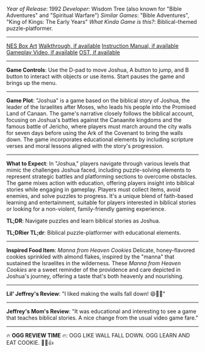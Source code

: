 *Year of Release*: 1992
*Developer*: Wisdom Tree (also known for "Bible Adventures" and "Spiritual Warfare")
*Similar Games*: "Bible Adventures", "King of Kings: The Early Years"
*What Kinda Game is this?*: Biblical-themed puzzle-platformer.

---
[NES Box Art](https://www.google.com/search?tbm=isch&q=NES+Box+Art+Joshua) 
[Walkthrough, if available](https://www.google.com/search?q=Walkthrough+NES+Joshua)
[Instruction Manual, if available](https://www.google.com/search?q=NES+Instruction+Manual+Joshua)
[Gameplay Video, if available](https://www.youtube.com/results?search_query=gameplay+NES+Joshua) 
[OST, if available](https://www.youtube.com/results?search_query=NES+Joshua+OST)

- - -
**Game Controls**:
Use the D-pad to move Joshua, A button to jump, and B button to interact with objects or use items. Start pauses the game and brings up the menu.

- - -
**Game Plot**: 
"Joshua" is a game based on the biblical story of Joshua, the leader of the Israelites after Moses, who leads his people into the Promised Land of Canaan. The game's narrative closely follows the biblical account, focusing on Joshua's battles against the Canaanite kingdoms and the famous battle of Jericho, where players must march around the city walls for seven days before using the Ark of the Covenant to bring the walls down. The game incorporates educational elements by including scripture verses and moral lessons aligned with the story's progression.

- - -
**What to Expect**: 
In "Joshua," players navigate through various levels that mimic the challenges Joshua faced, including puzzle-solving elements to represent strategic battles and platforming sections to overcome obstacles. The game mixes action with education, offering players insight into biblical stories while engaging in gameplay. Players must collect items, avoid enemies, and solve puzzles to progress. It's a unique blend of faith-based learning and entertainment, suitable for players interested in biblical stories or looking for a non-violent, family-friendly gaming experience.

**TL;DR**:
Navigate puzzles and learn biblical stories as Joshua.

**TL;DRier TL;dr**: 
Biblical puzzle-platformer with educational elements.

---
**Inspired Food Item**: *Manna from Heaven Cookies*
Delicate, honey-flavored cookies sprinkled with almond flakes, inspired by the "manna" that sustained the Israelites in the wilderness. These *Manna from Heaven Cookies* are a sweet reminder of the providence and care depicted in Joshua's journey, offering a taste that's both heavenly and nourishing.

---
**Lil' Jeffrey's Review**: "I liked making the walls fall down! 😄🏰💥"

---
**Jeffrey's Mom's Review**: "It was educational and interesting to see a game that teaches biblical stories. A nice change from the usual video game fare."

---
🔥 **OGG REVIEW TIME** 🔥: OGG LIKE WALL FALL DOWN. OGG LEARN AND EAT COOKIE. 🍪🏰👍